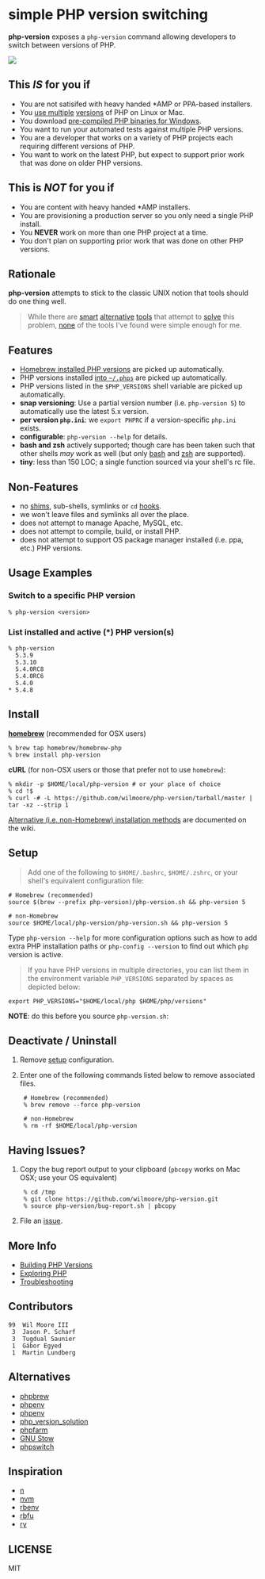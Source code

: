 # simple PHP version switching

**php-version** exposes a `php-version` command allowing developers to switch between versions of PHP.

![](https://i.cloudup.com/Rl7FXze6ra.png)


## This _IS_ for you if

-   You are not satisifed with heavy handed *AMP or PPA-based installers.
-   You [use multiple][homebrew-php] [versions][php-build] of PHP on Linux or Mac.
-   You download [pre-compiled PHP binaries for Windows][windows-bin].
-   You want to run your automated tests against multiple PHP versions.
-   You are a developer that works on a variety of PHP projects each requiring different versions of PHP.
-   You want to work on the latest PHP, but expect to support prior work that was done on older PHP versions.


## This is _NOT_ for you if

-   You are content with heavy handed *AMP installers.
-   You are provisioning a production server so you only need a single PHP install.
-   You **NEVER** work on more than one PHP project at a time.
-   You don't plan on supporting prior work that was done on other PHP versions.


## Rationale

**php-version** attempts to stick to the classic UNIX notion that tools should do one thing well.

>   While there are [smart](https://github.com/c9s/phpbrew) [alternative](https://github.com/CHH/phpenv)
>   [tools](https://sourceforge.net/p/phpfarm/wiki/Home/) that attempt to [solve](https://github.com/convissor/php_version_solution)
>   this problem, [none](https://www.gnu.org/s/stow/) of the tools I've found were simple enough for me.


## Features

-   [Homebrew installed PHP versions][homebrew-php] are picked up automatically.
-   PHP versions installed [into `~/.phps`][build-php-vers] are picked up automatically.
-   PHP versions listed in the `$PHP_VERSIONS` shell variable are picked up automatically.
-   **snap versioning**: Use a partial version number (i.e. `php-version 5`) to automatically use the latest 5.x version.
-   **per version `php.ini`**: we `export PHPRC` if a version-specific `php.ini` exists.
-   **configurable**: `php-version --help` for details.
-   **bash and zsh** actively supported; though care has been taken such that other shells _may_ work as well (but only [bash] and [zsh] are supported).
-   **tiny**: less than 150 LOC; a single function sourced via your shell's rc file.


## Non-Features

-   no [shims][], sub-shells, symlinks or `cd` [hooks][].
-   we won't leave files and symlinks all over the place.
-   does not attempt to manage Apache, MySQL, etc.
-   does not attempt to compile, build, or install PHP.
-   does not attempt to support OS package manager installed (i.e. ppa, etc.) PHP versions.


## Usage Examples

### Switch to a specific PHP version

    % php-version <version>

### List installed and active (*) PHP version(s)

    % php-version
      5.3.9
      5.3.10
      5.4.0RC8
      5.4.0RC6
      5.4.0
    * 5.4.8


## Install

**[homebrew](https://brew.sh/)** (recommended for OSX users)

    % brew tap homebrew/homebrew-php
    % brew install php-version

**cURL** (for non-OSX users or those that prefer not to use `homebrew`):

    % mkdir -p $HOME/local/php-version # or your place of choice
    % cd !$
    % curl -# -L https://github.com/wilmoore/php-version/tarball/master | tar -xz --strip 1

[Alternative (i.e. non-Homebrew) installation methods][opt-install] are documented on the wiki.


## Setup

> Add one of the following to `$HOME/.bashrc`, `$HOME/.zshrc`, or your shell's equivalent configuration file:

    # Homebrew (recommended)
    source $(brew --prefix php-version)/php-version.sh && php-version 5

    # non-Homebrew
    source $HOME/local/php-version/php-version.sh && php-version 5

Type `php-version --help` for more configuration options such as how to add extra PHP installation paths or `php-config --version` to find out which `php` version is active.

> If you have PHP versions in multiple directories, you can list them in the environment variable `PHP_VERSIONS` separated by spaces as depicted below:

    export PHP_VERSIONS="$HOME/local/php $HOME/php/versions"

**NOTE**: do this before you source `php-version.sh`:

## Deactivate / Uninstall

1. Remove [setup](https://github.com/wilmoore/php-version#setup) configuration.

2. Enter one of the following commands listed below to remove associated files.

        # Homebrew (recommended)
        % brew remove --force php-version

        # non-Homebrew
        % rm -rf $HOME/local/php-version


## Having Issues?

1. Copy the bug report output to your clipboard (`pbcopy` works on Mac OSX; use your OS equivalent)

        % cd /tmp
        % git clone https://github.com/wilmoore/php-version.git
        % source php-version/bug-report.sh | pbcopy

2. File an [issue](https://github.com/wilmoore/php-version/issues?state=open).


## More Info

-   [Building PHP Versions][build-php-vers]
-   [Exploring PHP][exploring]
-   [Troubleshooting][trouble]


## Contributors

```
99  Wil Moore III
 3  Jason P. Scharf
 3  Tugdual Saunier
 1  Gábor Egyed
 1  Martin Lundberg
```


## Alternatives

-   [phpbrew](https://github.com/c9s/phpbrew)
-   [phpenv](https://github.com/CHH/phpenv)
-   [phpenv](https://github.com/humanshell/phpenv)
-   [php_version_solution](https://github.com/convissor/php_version_solution)
-   [phpfarm](https://sourceforge.net/p/phpfarm/wiki/Home/)
-   [GNU Stow](https://www.gnu.org/s/stow/)
-   [phpswitch](https://github.com/jubianchi/phpswitch)


## Inspiration

-   [n](https://github.com/visionmedia/n)
-   [nvm](https://github.com/creationix/nvm)
-   [rbenv](https://github.com/sstephenson/rbenv)
-   [rbfu](https://github.com/hmans/rbfu)
-   [ry](https://github.com/jayferd/ry)


## LICENSE

  MIT



[php-build]:        https://github.com/CHH/php-build
[homebrew-php]:     https://github.com/josegonzalez/homebrew-php
[build-php-vers]:   https://github.com/wilmoore/php-version/wiki/Building-PHP-Versions
[windows-bin]:      http://windows.php.net/download
[windows-port]:     https://github.com/wilmoore/php-version/issues/2
[manual-build]:     https://github.com/wilmoore/php-version#compilation-recommendations
[shims]:            https://github.com/sstephenson/rbenv#understanding-shims
[hooks]:            https://rvm.io/workflow/hooks
[opt-install]:      https://github.com/wilmoore/php-version/wiki/Installing
[exploring]:        https://github.com/wilmoore/php-version/wiki/Exploring-PHP
[trouble]:          https://github.com/wilmoore/php-version/wiki/Troubleshooting
[bash]:             https://www.gnu.org/software/bash/
[zsh]:              https://www.zsh.org/



